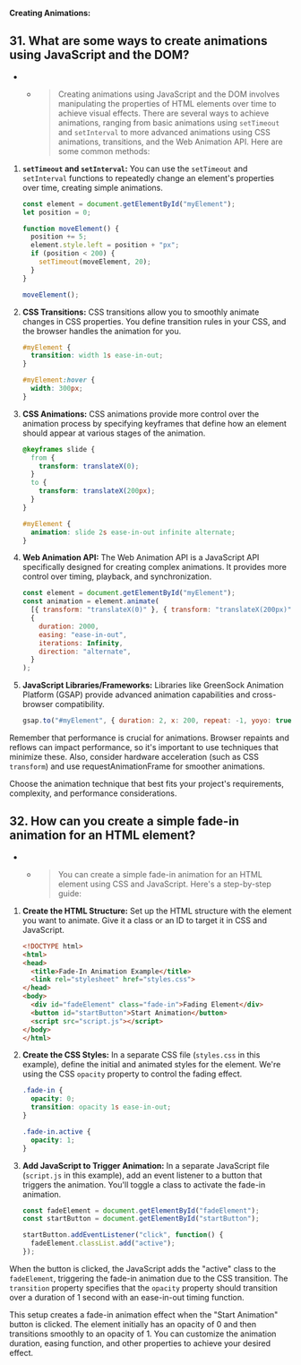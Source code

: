 **Creating Animations:**

## 31. What are some ways to create animations using JavaScript and the DOM?

- - > Creating animations using JavaScript and the DOM involves manipulating the properties of HTML elements over time to achieve visual effects. There are several ways to achieve animations, ranging from basic animations using `setTimeout` and `setInterval` to more advanced animations using CSS animations, transitions, and the Web Animation API. Here are some common methods:

1. **`setTimeout` and `setInterval`:**
   You can use the `setTimeout` and `setInterval` functions to repeatedly change an element's properties over time, creating simple animations.

   ```javascript
   const element = document.getElementById("myElement");
   let position = 0;

   function moveElement() {
     position += 5;
     element.style.left = position + "px";
     if (position < 200) {
       setTimeout(moveElement, 20);
     }
   }

   moveElement();
   ```

2. **CSS Transitions:**
   CSS transitions allow you to smoothly animate changes in CSS properties. You define transition rules in your CSS, and the browser handles the animation for you.

   ```css
   #myElement {
     transition: width 1s ease-in-out;
   }

   #myElement:hover {
     width: 300px;
   }
   ```

3. **CSS Animations:**
   CSS animations provide more control over the animation process by specifying keyframes that define how an element should appear at various stages of the animation.

   ```css
   @keyframes slide {
     from {
       transform: translateX(0);
     }
     to {
       transform: translateX(200px);
     }
   }

   #myElement {
     animation: slide 2s ease-in-out infinite alternate;
   }
   ```

4. **Web Animation API:**
   The Web Animation API is a JavaScript API specifically designed for creating complex animations. It provides more control over timing, playback, and synchronization.

   ```javascript
   const element = document.getElementById("myElement");
   const animation = element.animate(
     [{ transform: "translateX(0)" }, { transform: "translateX(200px)" }],
     {
       duration: 2000,
       easing: "ease-in-out",
       iterations: Infinity,
       direction: "alternate",
     }
   );
   ```

5. **JavaScript Libraries/Frameworks:**
   Libraries like GreenSock Animation Platform (GSAP) provide advanced animation capabilities and cross-browser compatibility.

   ```javascript
   gsap.to("#myElement", { duration: 2, x: 200, repeat: -1, yoyo: true });
   ```

Remember that performance is crucial for animations. Browser repaints and reflows can impact performance, so it's important to use techniques that minimize these. Also, consider hardware acceleration (such as CSS `transform`) and use requestAnimationFrame for smoother animations.

Choose the animation technique that best fits your project's requirements, complexity, and performance considerations.

## 32. How can you create a simple fade-in animation for an HTML element?

- - > You can create a simple fade-in animation for an HTML element using CSS and JavaScript. Here's a step-by-step guide:

1. **Create the HTML Structure:**
   Set up the HTML structure with the element you want to animate. Give it a class or an ID to target it in CSS and JavaScript.

   ```html
   <!DOCTYPE html>
   <html>
   <head>
     <title>Fade-In Animation Example</title>
     <link rel="stylesheet" href="styles.css">
   </head>
   <body>
     <div id="fadeElement" class="fade-in">Fading Element</div>
     <button id="startButton">Start Animation</button>
     <script src="script.js"></script>
   </body>
   </html>
   ```

2. **Create the CSS Styles:**
   In a separate CSS file (`styles.css` in this example), define the initial and animated styles for the element. We're using the CSS `opacity` property to control the fading effect.

   ```css
   .fade-in {
     opacity: 0;
     transition: opacity 1s ease-in-out;
   }

   .fade-in.active {
     opacity: 1;
   }
   ```

3. **Add JavaScript to Trigger Animation:**
   In a separate JavaScript file (`script.js` in this example), add an event listener to a button that triggers the animation. You'll toggle a class to activate the fade-in animation.

   ```javascript
   const fadeElement = document.getElementById("fadeElement");
   const startButton = document.getElementById("startButton");

   startButton.addEventListener("click", function() {
     fadeElement.classList.add("active");
   });
   ```

When the button is clicked, the JavaScript adds the "active" class to the `fadeElement`, triggering the fade-in animation due to the CSS transition. The `transition` property specifies that the `opacity` property should transition over a duration of 1 second with an ease-in-out timing function.

This setup creates a fade-in animation effect when the "Start Animation" button is clicked. The element initially has an opacity of 0 and then transitions smoothly to an opacity of 1. You can customize the animation duration, easing function, and other properties to achieve your desired effect.
